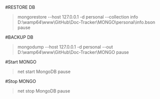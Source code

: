 #RESTORE DB
> mongorestore --host 127.0.0.1 -d personal --collection info D:\wamp64\www\GitHub\Doc-Tracker\MONGO\personal\info.bson
pause

#BACKUP DB
> mongodump --host 127.0.0.1 -d personal --out D:\wamp64\www\GitHub\Doc-Tracker\MONGO
pause

#Start MONGO
> net start MongoDB
pause

#Stop MONGO
> net stop MongoDB
pause
